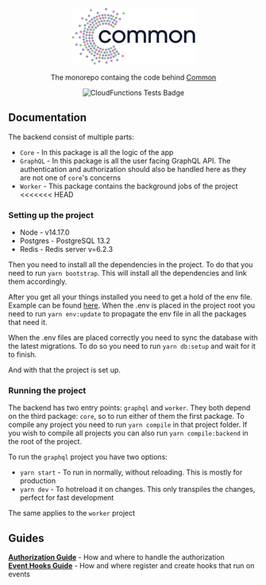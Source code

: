 <!--suppress HtmlDeprecatedAttribute -->

<p align="center">
  <img alt="Common Logo" src="/docs/img/logo.png">
</p>

<p align="center">
  The monorepo containg the code behind <a href="https://common.io">Common</a>
</p>

<p align="center">
  <img alt="CloudFunctions Tests Badge" src="https://github.com/daostack/common-monorepo/workflows/Firebase%20CloudFunctions%20Test%20CI/badge.svg" />
</p>

## Documentation

The backend consist of multiple parts:

* `Core` - In this package is all the logic of the app
* `GraphQL` - In this package is all the user facing GraphQL API. The authentication and authorization should also be
  handled here as they are not one of `core`'s concerns
* `Worker` - This package contains the background jobs of the project
<<<<<<< HEAD

### Setting up the project


* Node - v14.17.0
* Postgres - PostgreSQL 13.2
* Redis - Redis server v=6.2.3

Then you need to install all the dependencies in the project. To do that you need to run `yarn bootstrap`. This will
install all the dependencies and link them accordingly.

After you get all your things installed you need to get a hold of the env file. Example can be found
[here](.env.example). When the .env is placed in the project root you need to run `yarn env:update` to propagate the env
file in all the packages that need it.

When the .env files are placed correctly you need to sync the database with the latest migrations. To do so you need to
run `yarn db:setup` and wait for it to finish.

And with that the project is set up.

### Running the project

The backend has two entry points: `graphql` and `worker`. They both depend on the third package: `core`, so to run
either of them the first package. To compile any project you need to run `yarn compile` in that project folder. If you
wish to compile all projects you can also run `yarn compile:backend` in the root of the project.

To run the `graphql` project you have two options:

* `yarn start` - To run in normally, without reloading. This is mostly for production
* `yarn dev` - To hotreload it on changes. This only transpiles the changes, perfect for fast development

The same applies to the `worker` project

## Guides

[**Authorization Guide**](/docs/guides/authorization.md) - How and where to handle the authorization <br />
[**Event Hooks Guide**](/docs/guides/event-hooks.md) - How and where register and create hooks that run on events <br />
